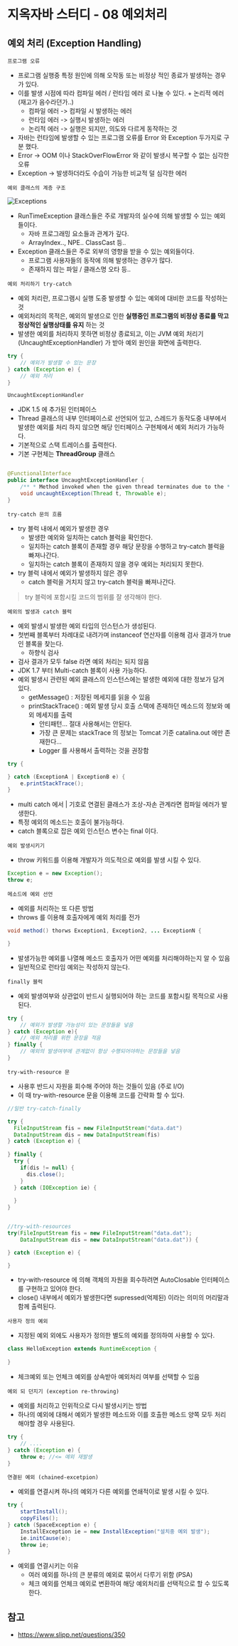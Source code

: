 # 지옥자바 스터디 - 08 예외처리

## 예외 처리 (Exception Handling)

`프로그램 오류`

- 프로그램 실행중 특정 원인에 의해 오작동 또는 비정상 적인 종료가 발생하는 경우가 있다.
- 이를 발생 시점에 따라 컴파일 에러 / 런타임 에러 로 나눌 수 있다. + 논리적 에러 (재고가 음수라던가..)
    - 컴파일 에러 -> 컴파일 시 발생하는 에러
    - 런타임 에러 -> 실행시 발생하는 에러
    - 논리적 에러 -> 실행은 되지만, 의도와 다르게 동작하는 것
- 자바는 런타임에 발생할 수 있는 프로그램 오류를 Error 와 Exception 두가지로 구분 했다.
- Error -> OOM 이나 StackOverFlowError 와 같이 발생시 복구할 수 없는 심각한 오류
- Exception -> 발생하더라도 수습이 가능한 비교적 덜 심각한 에러

`예외 클래스의 계층 구조`

![Exceptions](./images/exceptions.png)

- RunTimeException 클래스들은 주로 개발자의 실수에 의해 발생할 수 있는 예외 들이다.
    - 자바 프로그래밍 요소들과 관계가 깊다.
    - ArrayIndex.., NPE.. ClassCast 등..
- Exception 클래스들은 주로 외부의 영향을 받을 수 있는 예외들이다.
    - 프로그램 사용자들의 동작에 의해 발생하는 경우가 많다.
    - 존재하지 않는 파일 / 클래스명 오타 등..

`예외 처리하기 try-catch`

- 예외 처리란, 프로그램시 실행 도중 발생할 수 있는 예외에 대비한 코드를 작성하는 것
- 예외처리의 목적은, 예외의 발생으로 인한 **실행중인 프로그램의 비정상 종료를 막고 정상적인 실행상태를 유지** 하는 것
- 발생한 예외를 처리하지 못하면 비정상 종료되고, 이는 JVM 예외 처리기 (UncaughtExceptionHandler) 가 받아 예외 원인을 화면에 출력한다.

```java
try {
	// 예외가 발생할 수 있는 문장
} catch (Exception e) {
    // 예외 처리	
}
```

`UncaughtExceptionHandler`

- JDK 1.5 에 추가된 인터페이스
- Thread 클래스의 내부 인터페이스로 선언되어 있고, 스레드가 동작도중 내부에서 발생한 예외를 처리 하지 않으면 해당 인터페이스 구현체에서 예외 처리가 가능하다.
- 기본적으로 스택 트레이스를 출력한다.
- 기본 구현체는 **ThreadGroup** 클래스
```java

@FunctionalInterface
public interface UncaughtExceptionHandler {
	/** * Method invoked when the given thread terminates due to the * given uncaught exception. * <p>Any exception thrown by this method will be ignored by the * Java Virtual Machine. * @param t the thread * @param e the exception */
	void uncaughtException(Thread t, Throwable e);
}
```

`try-catch 문의 흐름`
- try 블럭 내에서 예외가 발생한 경우
  - 발생한 예외와 일치하는 catch 블럭을 확인한다.
  - 일치하는 catch 블록이 존재할 경우 해당 문장을 수행하고 try-catch 블럭을 빠져나간다.
  - 일치하는 catch 블록이 존재하지 않을 경우 예외는 처리되지 못한다.
- try 블럭 내에서 예외가 발생하지 않은 경우
  - catch 블럭을 거치지 않고 try-catch 블럭을 빠져나간다.

> try 블럭에 포함시킬 코드의 범위를 잘 생각해야 한다.

`예외의 발생과 catch 블럭`
- 예외 발생시 발생한 예외 타입의 인스턴스가 생성된다.
- 첫번째 블록부터 차례대로 내려가며 instanceof 연산자를 이용해 검사 결과가 true 인 블록을 찾는다.
  - 하향식 검사
- 검사 결과가 모두 false 라면 예외 처리는 되지 않음
- JDK 1.7 부터 Multi-catch 블록이 사용 가능하다.
- 예외 발생시 관련된 예외 클래스의 인스턴스에는 발생한 예외에 대한 정보가 담겨 있다.
  - getMessage() : 저장된 메세지를 읽을 수 있음
  - printStackTrace() : 예외 발생 당시 호출 스택에 존재하던 메소드의 정보와 예외 메세지를 출력
    - 안티패턴... 절대 사용해서는 안된다.
    - 가장 큰 문제는 stackTrace 의 정보는 Tomcat 기준 catalina.out 에만 존재한다...
    - Logger 를 사용해서 출력하는 것을 권장함
    
```java
try {

} catch (ExceptionA | ExceptionB e) {
	e.printStackTrace();
}
```
- multi catch 에서 | 기호로 연결된 클래스가 조상-자손 관계라면 컴파일 에러가 발생한다.
- 특정 예외의 메소드는 호출이 불가능하다.
- catch 블록으로 잡은 예외 인스턴스 변수는 final 이다.

`예외 발생시키기`
- throw 키워드를 이용해 개발자가 의도적으로 예외를 발생 시킬 수 있다.

```java
Exception e = new Exception();
throw e;
```

`메소드에 예외 선언`
- 예외를 처리하는 또 다른 방법
- throws 를 이용해 호출자에게 예외 처리를 전가
```java
void method() thorws Exception1, Exception2, ... ExceptionN {

}
```
- 발생가능한 예외를 나열해 메소드 호출자가 어떤 예외를 처리해야하는지 알 수 있음
- 일반적으로 런타임 예외는 작성하지 않는다.

`finally 블럭`
- 예외 발생여부와 상관없이 반드시 실행되어야 하는 코드를 포함시킬 목적으로 사용된다.

```java
try {
	// 예외가 발생할 가능성이 있는 문장들을 넣음
} catch (Exception e){
	// 예외 처리를 위한 문장을 적음
} finally {
	// 예외의 발생여부에 관계없이 항상 수행되어야하는 문장들을 넣음
}
```

`try-with-resource 문`
- 사용후 반드시 자원을 회수해 주어야 하는 것들이 있음 (주로 I/O)
- 이 때 try-with-resource 문을 이용해 코드를 간략화 할 수 있다.

```java
//일반 try-catch-finally

try {
  FileInputStream fis = new FileInputStream("data.dat")
  DataInputStream dis = new DataInputStream(fis)
} catch (Exception e) {
	
} finally {
  try {
    if(dis != null) {
      dis.close();
    }
  } catch (IOException ie) {
    
  }
}


//try-with-resources
try(FileInputStream fis = new FileInputStream("data.dat");
    DataInputStream dis = new DataInputStream("data.dat")) {

} catch (Exception e) {

}
```
- try-with-resource 에 의해 객체의 자원을 회수하려면 AutoClosable 인터페이스를 구현하고 있어야 한다.
- close() 내부에서 예외가 발생한다면 supressed(억제된) 이라는 의미의 머리말과 함께 출력된다.

`사용자 정의 예외`
- 지정된 예외 외에도 사용자가 정의한 별도의 예외를 정의하여 사용할 수 있다.

```java
class HelloException extends RuntimeException {
	
}
```
- 체크예외 또는 언체크 예외를 상속받아 예외처리 여부를 선택할 수 있음

`예외 되 던지기 (exception re-throwing)`
- 예외를 처리하고 인위적으로 다시 발생시키는 방법
- 하나의 예외에 대해서 예외가 발생한 메소드와 이를 호출한 메소드 양쪽 모두 처리해야할 경우 사용된다.

```java
try {
    // ....
} catch (Exception e) {
    throw e; //<= 예외 재발생
}
```

`연결된 예외 (chained-excetpion)`
- 예외를 연결시켜 하나의 예외가 다른 예외를 연쇄적이로 발생 시킬 수 있다.

```java
try {
	startInstall();
	copyFiles();
} catch (SpaceException e) {
	InstallException ie = new InstallException("설치중 예외 발생");
	ie.initCause(e);
	throw ie;
}
```
- 예외를 연결시키는 이유
  - 여러 예외를 하나의 큰 분류의 예외로 묶어서 다루기 위함 (PSA)
  - 체크 예외를 언체크 예외로 변환하여 해당 예외처리를 선택적으로 할 수 있도록 한다.

## 참고
- https://www.slipp.net/questions/350